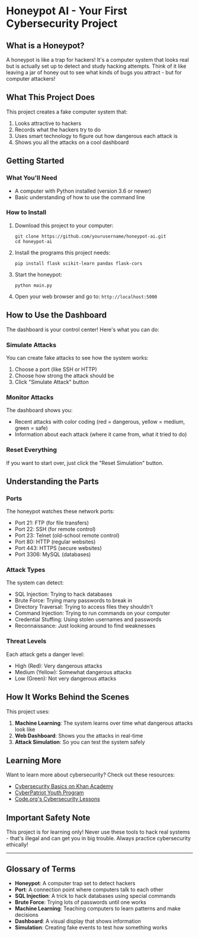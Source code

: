 # Honeypot AI - Your First Cybersecurity Project

## What is a Honeypot?

A honeypot is like a trap for hackers! It's a computer system that looks real but is actually set up to detect and study hacking attempts. Think of it like leaving a jar of honey out to see what kinds of bugs you attract - but for computer attackers!

## What This Project Does

This project creates a fake computer system that:
1. Looks attractive to hackers
2. Records what the hackers try to do
3. Uses smart technology to figure out how dangerous each attack is
4. Shows you all the attacks on a cool dashboard

## Getting Started

### What You'll Need
- A computer with Python installed (version 3.6 or newer)
- Basic understanding of how to use the command line

### How to Install

1. Download this project to your computer:
   ```
   git clone https://github.com/yourusername/honeypot-ai.git
   cd honeypot-ai
   ```

2. Install the programs this project needs:
   ```
   pip install flask scikit-learn pandas flask-cors
   ```

3. Start the honeypot:
   ```
   python main.py
   ```

4. Open your web browser and go to: `http://localhost:5000`

## How to Use the Dashboard

The dashboard is your control center! Here's what you can do:

### Simulate Attacks
You can create fake attacks to see how the system works:
1. Choose a port (like SSH or HTTP)
2. Choose how strong the attack should be
3. Click "Simulate Attack" button

### Monitor Attacks
The dashboard shows you:
- Recent attacks with color coding (red = dangerous, yellow = medium, green = safe)
- Information about each attack (where it came from, what it tried to do)

### Reset Everything
If you want to start over, just click the "Reset Simulation" button.

## Understanding the Parts

### Ports
The honeypot watches these network ports:
- Port 21: FTP (for file transfers)
- Port 22: SSH (for remote control)
- Port 23: Telnet (old-school remote control)
- Port 80: HTTP (regular websites)
- Port 443: HTTPS (secure websites)
- Port 3306: MySQL (databases)

### Attack Types
The system can detect:
- SQL Injection: Trying to hack databases
- Brute Force: Trying many passwords to break in
- Directory Traversal: Trying to access files they shouldn't
- Command Injection: Trying to run commands on your computer
- Credential Stuffing: Using stolen usernames and passwords
- Reconnaissance: Just looking around to find weaknesses

### Threat Levels
Each attack gets a danger level:
- High (Red): Very dangerous attacks
- Medium (Yellow): Somewhat dangerous attacks
- Low (Green): Not very dangerous attacks

## How It Works Behind the Scenes

This project uses:
1. **Machine Learning**: The system learns over time what dangerous attacks look like
2. **Web Dashboard**: Shows you the attacks in real-time
3. **Attack Simulation**: So you can test the system safely

## Learning More

Want to learn more about cybersecurity? Check out these resources:
- [Cybersecurity Basics on Khan Academy](https://www.khanacademy.org/computing/computers-and-internet/xcae6f4a7ff015e7d:online-data-security)
- [CyberPatriot Youth Program](https://www.uscyberpatriot.org/)
- [Code.org's Cybersecurity Lessons](https://code.org/cybersecurity)

## Important Safety Note

This project is for learning only! Never use these tools to hack real systems - that's illegal and can get you in big trouble. Always practice cybersecurity ethically!

---

## Glossary of Terms

- **Honeypot**: A computer trap set to detect hackers
- **Port**: A connection point where computers talk to each other
- **SQL Injection**: A trick to hack databases using special commands
- **Brute Force**: Trying lots of passwords until one works
- **Machine Learning**: Teaching computers to learn patterns and make decisions
- **Dashboard**: A visual display that shows information
- **Simulation**: Creating fake events to test how something works